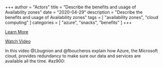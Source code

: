 +++
author = "Actors"
title = "Describe the benefits and usage of Availability zones"
date = "2020-04-29"
description = "Describe the benefits and usage of Availability zones"
tags = [
    "availability zones",
    "cloud computing"
]
categories = [
    "azure",
    "snacks",
    "benefits"
]
+++

[Learn More](https://docs.microsoft.com/learn/modules/principles-cloud-computing/3c-capex-vs-opex?WT.mc_id=snackable-social-cxa)

[Watch Video](https://twitter.com/i/status/1258411264532901892)

In this video @Lbugnion and @fboucheros explain how Azure, the Microsoft cloud, provides redundancy to make sure our data and services are available all the time. #az900: